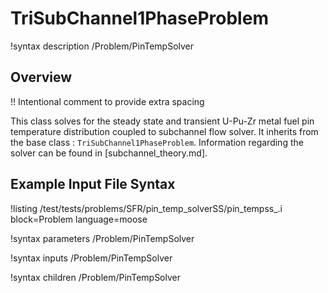 # TriSubChannel1PhaseProblem

!syntax description /Problem/PinTempSolver

## Overview

!! Intentional comment to provide extra spacing

This class solves for the steady state and transient U-Pu-Zr metal fuel pin temperature distribution coupled to subchannel flow solver.
It inherits from the base class : `TriSubChannel1PhaseProblem`. Information regarding the solver can be found in [subchannel_theory.md].


## Example Input File Syntax

!listing /test/tests/problems/SFR/pin_temp_solverSS/pin_tempss_.i block=Problem language=moose

!syntax parameters /Problem/PinTempSolver

!syntax inputs /Problem/PinTempSolver

!syntax children /Problem/PinTempSolver
